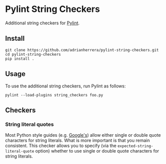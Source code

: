 # Pylint String Checkers

Additional string checkers for [Pylint](https://pylint.org).

## Install

```
git clone https://github.com/adrianherrera/pylint-string-checkers.git
cd pylint-string-checkers
pip install .
```

## Usage

To use the additional string checkers, run Pylint as follows:

```
pylint --load-plugins string_checkers foo.py
```

## Checkers

### String literal quotes

Most Python style guides (e.g.
[Google's](https://google.github.io/styleguide/pyguide.html#Strings)) allow
either single or double quote characters for string literals. What is more
important is that you remain consistent. This checker allows you to specify
(via the `expected-string-literal-quote` option) whether to use single or
double quote characters for string literals.
